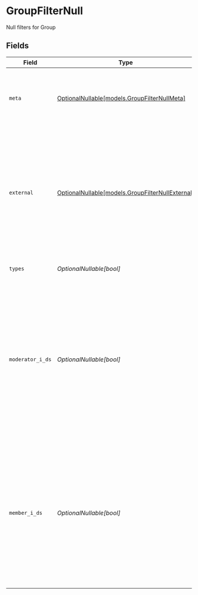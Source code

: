 # GroupFilterNull

Null filters for Group


## Fields

| Field                                                                                                                                                                                                   | Type                                                                                                                                                                                                    | Required                                                                                                                                                                                                | Description                                                                                                                                                                                             | Example                                                                                                                                                                                                 |
| ------------------------------------------------------------------------------------------------------------------------------------------------------------------------------------------------------- | ------------------------------------------------------------------------------------------------------------------------------------------------------------------------------------------------------- | ------------------------------------------------------------------------------------------------------------------------------------------------------------------------------------------------------- | ------------------------------------------------------------------------------------------------------------------------------------------------------------------------------------------------------- | ------------------------------------------------------------------------------------------------------------------------------------------------------------------------------------------------------- |
| `meta`                                                                                                                                                                                                  | [OptionalNullable[models.GroupFilterNullMeta]](../models/groupfilternullmeta.md)                                                                                                                        | :heavy_minus_sign:                                                                                                                                                                                      | Metadata information for the Group                                                                                                                                                                      | {<br/>"createdBy": true,<br/>"updatedAt": true,<br/>"updatedBy": true<br/>}                                                                                                                             |
| `external`                                                                                                                                                                                              | [OptionalNullable[models.GroupFilterNullExternal]](../models/groupfilternullexternal.md)                                                                                                                | :heavy_minus_sign:                                                                                                                                                                                      | External is a reusable object that can be used to store external information about the employee from another system, used for third-party integration tracking.                                         | {<br/>"sourceID": true,<br/>"source": true<br/>}                                                                                                                                                        |
| `types`                                                                                                                                                                                                 | *OptionalNullable[bool]*                                                                                                                                                                                | :heavy_minus_sign:                                                                                                                                                                                      | The types of the group                                                                                                                                                                                  | true                                                                                                                                                                                                    |
| `moderator_i_ds`                                                                                                                                                                                        | *OptionalNullable[bool]*                                                                                                                                                                                | :heavy_minus_sign:                                                                                                                                                                                      | The IDs of the moderators of the group.  Can be any user type (Student, Employee, Guardian) if the Category is Other. If the Category is Education, the Moderators have to be employees of the school.<br/> | true                                                                                                                                                                                                    |
| `member_i_ds`                                                                                                                                                                                           | *OptionalNullable[bool]*                                                                                                                                                                                | :heavy_minus_sign:                                                                                                                                                                                      | The IDs of the members of the group. Can be any user type (Student, Employee, Guardian) if the Category is Other. If the Category is Education, the Members have to be students of the school.<br/>     | true                                                                                                                                                                                                    |